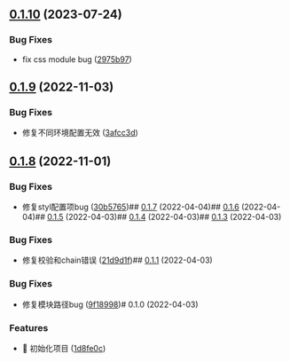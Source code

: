 

## [0.1.10](https://github.com/Binbiubiubiu/taro-plugin-style-resource/compare/0.1.9...0.1.10) (2023-07-24)


### Bug Fixes

* fix css module bug ([2975b97](https://github.com/Binbiubiubiu/taro-plugin-style-resource/commit/2975b978fbf6cd71bbd5b538ce531f24306d2c62))

## [0.1.9](https://github.com/Binbiubiubiu/taro-plugin-style-resource/compare/0.1.8...0.1.9) (2022-11-03)


### Bug Fixes

* 修复不同环境配置无效 ([3afcc3d](https://github.com/Binbiubiubiu/taro-plugin-style-resource/commit/3afcc3df0a30bd12ab261230cece2a85aac6ae42))

## [0.1.8](https://github.com/Binbiubiubiu/taro-plugin-style-resource/compare/0.1.7...0.1.8) (2022-11-01)


### Bug Fixes

* 修复styl配置项bug ([30b5765](https://github.com/Binbiubiubiu/taro-plugin-style-resource/commit/30b57653a7dcb94fe7881c30f52d11cb3ba22215))## [0.1.7](https://github.com/Binbiubiubiu/taro-plugin-style-resource/compare/0.1.6...0.1.7) (2022-04-04)## [0.1.6](https://github.com/Binbiubiubiu/taro-plugin-style-resource/compare/0.1.5...0.1.6) (2022-04-04)## [0.1.5](https://github.com/Binbiubiubiu/taro-plugin-style-resource/compare/0.1.4...0.1.5) (2022-04-03)## [0.1.4](https://github.com/Binbiubiubiu/taro-plugin-style-resource/compare/0.1.3...0.1.4) (2022-04-03)## [0.1.3](https://github.com/Binbiubiubiu/taro-plugin-style-resource/compare/0.1.1...0.1.3) (2022-04-03)


### Bug Fixes

* 修复校验和chain错误 ([21d9d1f](https://github.com/Binbiubiubiu/taro-plugin-style-resource/commit/21d9d1f8f0b36ca509b0f61f7bc4685154551d07))## [0.1.1](https://github.com/Binbiubiubiu/taro-plugin-style-resource/compare/0.1.0...0.1.1) (2022-04-03)


### Bug Fixes

* 修复模块路径bug ([9f18998](https://github.com/Binbiubiubiu/taro-plugin-style-resource/commit/9f18998018fe60cb4daf93e736aa34c25101c0e3))# 0.1.0 (2022-04-03)


### Features

* :tada: 初始化项目 ([1d8fe0c](https://github.com/Binbiubiubiu/taro-plugin-style-resource/commit/1d8fe0ccb90162d078ed3bf20bbbbd53612d1132))